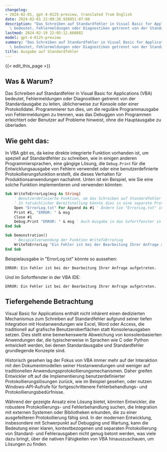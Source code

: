 ```yaml
---
changelog:
- 2024-02-01, gpt-4-0125-preview, translated from English
date: 2024-02-01 22:09:20.938951-07:00
description: "Das Schreiben auf Standardfehler in Visual Basic for Applications (VBA)\
  \ bedeutet, Fehlermeldungen oder Diagnostiken getrennt von der Standardausgabe zu\u2026"
lastmod: 2024-02-19 22:05:12.660882
model: gpt-4-0125-preview
summary: "Das Schreiben auf Standardfehler in Visual Basic for Applications (VBA)\
  \ bedeutet, Fehlermeldungen oder Diagnostiken getrennt von der Standardausgabe zu\u2026"
title: Ausgabe auf Standardfehler
---
```


{{< edit_this_page >}}

## Was & Warum?

Das Schreiben auf Standardfehler in Visual Basic for Applications (VBA) bedeutet, Fehlermeldungen oder Diagnostiken getrennt von der Standardausgabe zu leiten, üblicherweise zur Konsole oder einer Protokolldatei. Programmierer tun dies, um die reguläre Programmausgabe von Fehlermeldungen zu trennen, was das Debuggen von Programmen erleichtert oder Benutzer auf Probleme hinweist, ohne die Hauptausgabe zu überladen.

## Wie geht das:

In VBA gibt es, da keine direkte integrierte Funktion vorhanden ist, um speziell auf Standardfehler zu schreiben, wie in einigen anderen Programmiersprachen, eine gängige Lösung, die `Debug.Print` für die Entwicklungsausgabe von Fehlern verwendet oder eine benutzerdefinierte Protokollierungsfunktion erstellt, die dieses Verhalten für Produktionsanwendungen nachahmt. Unten ist ein Beispiel, wie Sie eine solche Funktion implementieren und verwenden könnten:

```vb
Sub WriteToErrorLog(msg As String)
    ' Benutzerdefinierte Funktion, um das Schreiben auf Standardfehler zu simulieren
    ' In tatsächlicher Bereitstellung könnte dies in eine separate Protokolldatei oder ein dediziertes Debugging-Fenster schreiben
    Open "ErrorLog.txt" For Append As #1 ' Ändern Sie "ErrorLog.txt" in Ihren gewünschten Protokolldateipfad
    Print #1, "ERROR: " & msg
    Close #1
    Debug.Print "ERROR: " & msg ' Auch Ausgabe in das Sofortfenster in der IDE für das Debugging des Entwicklers
End Sub

Sub Demonstration()
    ' Beispielverwendung der Funktion WriteToErrorLog
    WriteToErrorLog "Ein Fehler ist bei der Bearbeitung Ihrer Anfrage aufgetreten."
End Sub
```

Beispielausgabe in "ErrorLog.txt" könnte so aussehen:
```
ERROR: Ein Fehler ist bei der Bearbeitung Ihrer Anfrage aufgetreten.
```

Und im Sofortfenster in der VBA IDE:
```
ERROR: Ein Fehler ist bei der Bearbeitung Ihrer Anfrage aufgetreten.
```

## Tiefergehende Betrachtung

Visual Basic for Applications enthält nicht inhärent einen dedizierten Mechanismus zum Schreiben auf Standardfehler aufgrund seiner tiefen Integration mit Hostanwendungen wie Excel, Word oder Access, die traditionell auf grafische Benutzeroberflächen statt Konsolenausgaben setzen. Dies stellt eine bemerkenswerte Abweichung von konsolenbasierten Anwendungen dar, die typischerweise in Sprachen wie C oder Python entwickelt werden, bei denen Standardausgabe und Standardfehler grundlegende Konzepte sind.

Historisch gesehen lag der Fokus von VBA immer mehr auf der Interaktion mit den Dokumentmodellen seiner Hostanwendungen und weniger auf traditionellen Anwendungsprotokollierungsmechanismen. Daher greifen Entwickler oft auf die Implementierung benutzerdefinierter Protokollierungslösungen zurück, wie im Beispiel gesehen, oder nutzen Windows-API-Aufrufe für fortgeschrittenere Fehlerbehandlungs- und Protokollierungsbedürfnisse.

Während der gezeigte Ansatz eine Lösung bietet, könnten Entwickler, die robustere Protokollierungs- und Fehlerbehandlung suchen, die Integration mit externen Systemen oder Bibliotheken erkunden, die zu einer ausgefeilteren Protokollierung fähig sind. In der modernen Entwicklung, insbesondere mit Schwerpunkt auf Debugging und Wartung, kann die Bedeutung einer klaren, kontextbezogenen und separaten Protokollierung von Standard- und Fehlerausgaben nicht genug betont werden, was viele dazu bringt, über die nativen Fähigkeiten von VBA hinauszuschauen, um Lösungen zu finden.
